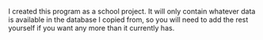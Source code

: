 I created this program as a school project. It will only contain whatever data is available in the database I copied from, so you will need to add the rest yourself if you want any more than it currently has.
